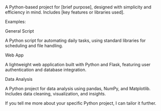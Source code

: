 A Python-based project for [brief purpose], designed with simplicity and efficiency in mind. Includes [key features or libraries used].

Examples:

General Script

A Python script for automating daily tasks, using standard libraries for scheduling and file handling.

Web App

A lightweight web application built with Python and Flask, featuring user authentication and database integration.

Data Analysis

A Python project for data analysis using pandas, NumPy, and Matplotlib. Includes data cleaning, visualization, and insights.

If you tell me more about your specific Python project, I can tailor it further.